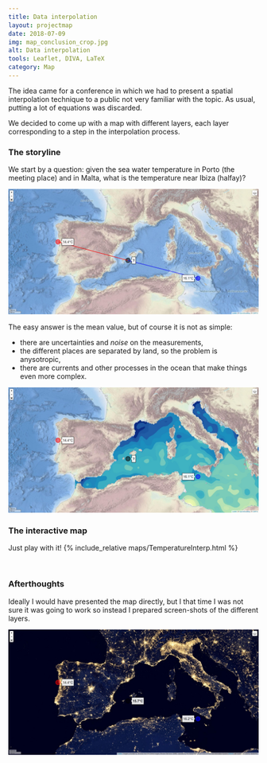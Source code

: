 ```yaml
---
title: Data interpolation
layout: projectmap
date: 2018-07-09
img: map_conclusion_crop.jpg
alt: Data interpolation
tools: Leaflet, DIVA, LaTeX
category: Map
---
```


The idea came for a conference in which we had to present a spatial interpolation technique to a
public not very familiar with the topic. As usual, putting a lot of equations was discarded.

We decided to come up with a map with different layers, each layer corresponding to
 a step in the interpolation process.

### The storyline

We start by a question: given the sea water temperature in Porto (the meeting place) and
in Malta, what is the temperature near Ibiza (halfay)?

<img src="/figures/maps/map_distance.jpg" class="img-responsive" alt="What is the temperature at the question mark?">

The easy answer is the mean value, but of course it is not as simple:
* there are uncertainties and *noise* on the measurements,
* the different places are separated by land, so the problem is anysotropic,
* there are currents and other processes in the ocean that make things even more complex.

<img src="/figures/maps/map_results.jpg" class="img-responsive" alt="Gridded field of temperature">

### The interactive map

Just play with it!
{% include_relative maps/TemperatureInterp.html %}

<br>

### Afterthoughts

Ideally I would have presented the map directly, but I that time I was not sure it was
going to work so instead I prepared screen-shots of the different layers.

<img src="/figures/maps/map_conclusion.jpg" class="img-responsive" alt="Conclusions...">

<br>
